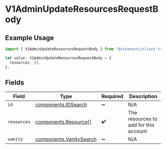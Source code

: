 # V1AdminUpdateResourcesRequestBody

## Example Usage

```typescript
import { V1AdminUpdateResourcesRequestBody } from "@steamsets/client-ts/models/components";

let value: V1AdminUpdateResourcesRequestBody = {
  resources: [],
};
```

## Fields

| Field                                                              | Type                                                               | Required                                                           | Description                                                        |
| ------------------------------------------------------------------ | ------------------------------------------------------------------ | ------------------------------------------------------------------ | ------------------------------------------------------------------ |
| `id`                                                               | [components.IDSearch](../../models/components/idsearch.md)         | :heavy_minus_sign:                                                 | N/A                                                                |
| `resources`                                                        | [components.Resource](../../models/components/resource.md)[]       | :heavy_check_mark:                                                 | The resources to add for this account                              |
| `vanity`                                                           | [components.VanitySearch](../../models/components/vanitysearch.md) | :heavy_minus_sign:                                                 | N/A                                                                |